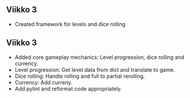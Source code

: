 ## Viikko 3

- Created framework for levels and dice rolling

## Viikko 3

- Added core gameplay mechanics: Level progression, dice rolling and currency.
- Level progression: Get level data from dict and translate to game.
- Dice rolling: Handle rolling and full to partial rerolling.
- Currency: Add curreny.
- Add pylint and reformat code appropriately.
